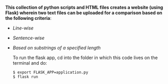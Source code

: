 **This collection of python scripts and HTML files creates a website (using Flask) wherein two text files can be uploaded for a comparison
based on the following criteria**:
- _Line-wise_
- _Sentence-wise_
- _Based on substrings of a specified length_  
  
  To run the flask app, cd into the folder in which this code lives on the terminal and do:  
  ```
  $ export FLASK_APP=application.py
  $ flask run
  ```
